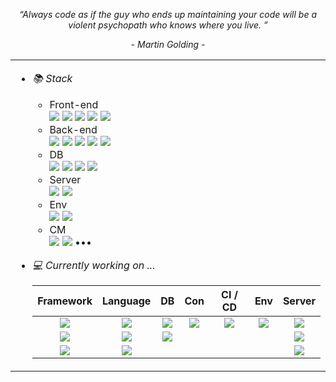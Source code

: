 <!--
- 🔭 I’m currently working on ...
- 🌱 I’m currently learning ...
- 👯 I’m looking to collaborate on ...
- 🤔 I’m looking for help with ...
- 💬 Ask me about ...
- 📫 How to reach me: ...
- 😄 Pronouns: ...
- ⚡ Fun fact: ...
-->

<p align="center"><i>“Always code as if the guy who ends up maintaining your code will be a violent psychopath who knows where you live. ”</i></p>
<p align="center"><i>- Martin Golding -</i></p>

<table width="1900">
<tr>
<td width="1900">
 
+ <p><i>📚 Stack</i></p>

   + Front-end<br>
     <img src="https://img.shields.io/badge/React-61DAFB?style=flat-square&logo=React&logoColor=white" /> 
     <img src="https://img.shields.io/badge/TypeScript-3178C6?style=flat-square&logo=TypeScript&logoColor=white" />
     <img src="https://img.shields.io/badge/JavaScript-F7DF1E?style=flat-square&logo=JavaScript&logoColor=white" />
     <img src="https://img.shields.io/badge/HTML5-20c997?style=flat-square&logo=HTML5&logoColor=white" />
     <img src="https://img.shields.io/badge/CSS3-1572B6?style=flat-square&logo=CSS3&logoColor=white" />
   + Back-end<br>
     <img src="https://img.shields.io/badge/Java-007396?style=flat-square&logo=Java&logoColor=white" />
     <img src="https://img.shields.io/badge/Python-3776AB?style=flat-square&logo=Python&logoColor=white" />
     <img src="https://img.shields.io/badge/Spring-6DB33F?style=flat-square&logo=Spring&logoColor=white" />
     <img src="https://img.shields.io/badge/Springboot-6DB33F?style=flat-square&logo=Springboot&logoColor=white" />
     <img src="https://img.shields.io/badge/Django-092E20?style=flat-square&logo=Django&logoColor=white" />
   + DB<br>
     <img src="https://img.shields.io/badge/MySQL-4479A1?style=flat-square&logo=MySQL&logoColor=white" />
     <img src="https://img.shields.io/badge/SQLite-003B57?style=flat-square&logo=SQLite&logoColor=white" />
     <img src="https://img.shields.io/badge/MSSQL-CC2927?style=flat-square&logo=MicrosoftSQLServer&logoColor=white" />
     <img src="https://img.shields.io/badge/MongoDB-47A248?style=flat-square&logo=MongoDB&logoColor=white" />
   + Server<br>
     <img src="https://img.shields.io/badge/Apache Tomcat-F8DC75?style=flat-square&logo=ApacheTomcat&logoColor=black" />
     <img src="https://img.shields.io/badge/NGINX-009639?style=flat-square&logo=NGINX&logoColor=white" />
   + Env<br>
     <img src="https://img.shields.io/badge/Linux-FCC624?style=flat-square&logo=Linux&logoColor=black" />
     <img src="https://img.shields.io/badge/Windows-0078D6?style=flat-square&logo=Windows&logoColor=white" />
   + CM<br>
     <img src="https://img.shields.io/badge/Git-F05032?style=flat-square&logo=Git&logoColor=white" />
     <img src="https://img.shields.io/badge/Subversion-809CC9?style=flat-square&logo=Subversion&logoColor=white" />
     •••
 + <p><i>💻 Currently working on ...</i></p>
 
   | Framework | Language | DB | Con | CI / CD | Env | Server |
   | :---------------: | :---------------: | :---------------: | :---------------: | :---------------: | :---------------: | :---------------: |
   | <img src="https://img.shields.io/badge/Springboot-6DB33F?style=flat-square&logo=Springboot&logoColor=white" /> | <img src="https://img.shields.io/badge/Java-007396?style=flat-square&logo=Java&logoColor=white" /> | <img src="https://img.shields.io/badge/MySQL-4479A1?style=flat-square&logo=MySQL&logoColor=white" /> | <img src="https://img.shields.io/badge/Docker-2496ED?style=flat-square&logo=Docker&logoColor=white" /> | <img src="https://img.shields.io/badge/Actions-2088FF?style=flat-square&logo=githubactions&logoColor=white" /> | <img src="https://img.shields.io/badge/Linux-FCC624?style=flat-square&logo=Linux&logoColor=black" /> | <img src="https://img.shields.io/badge/Apache Tomcat-F8DC75?style=flat-square&logo=ApacheTomcat&logoColor=black" /> |
   | <img src="https://img.shields.io/badge/Express-000000?style=flat-square&logo=Express&logoColor=white" /> | <img src="https://img.shields.io/badge/Kotlin-7F52FF?style=flat-square&logo=Kotlin&logoColor=white" /> | <img src="https://img.shields.io/badge/Firebase-FFCA28?style=flat-square&logo=Firebase&logoColor=white" /> | | | | <img src="https://img.shields.io/badge/Windows-0078D6?style=flat-square&logo=Windows&logoColor=white" /> | <img src="https://img.shields.io/badge/NGINX-009639?style=flat-square&logo=NGINX&logoColor=white" /> |
   | <img src="https://img.shields.io/badge/NextJS-000000?style=flat-square&logo=nextdotjs&logoColor=white" /> | <img src="https://img.shields.io/badge/TypeScript-3178C6?style=flat-square&logo=TypeScript&logoColor=white" /> | | | | | <img src="https://img.shields.io/badge/macos-000000?style=flat-square&logo=macos&logoColor=white" /> | |

   
     <!-- <img src="https://img.shields.io/badge/Springboot-6DB33F?style=flat-square&logo=Springboot&logoColor=white" /> -->
     <!-- <img src="https://img.shields.io/badge/Express-000000?style=flat-square&logo=Express&logoColor=white" /> -->
     <!-- <img src="https://img.shields.io/badge/NextJS-000000?style=flat-square&logo=nextdotjs&logoColor=white" /> -->
     <!-- <img src="https://img.shields.io/badge/React-61DAFB?style=flat-square&logo=React&logoColor=white"/> --> 
     <!-- <img src="https://img.shields.io/badge/Java-007396?style=flat-square&logo=Java&logoColor=white" /> -->
     <!-- <img src="https://img.shields.io/badge/TypeScript-3178C6?style=flat-square&logo=TypeScript&logoColor=white" /> -->
     <!-- <img src="https://img.shields.io/badge/JavaScript-F7DF1E?style=flat-square&logo=JavaScript&logoColor=white"/> -->
     <!-- <img src="https://img.shields.io/badge/MySQL-4479A1?style=flat-square&logo=MySQL&logoColor=white" /> -->
     <!-- <img src="https://img.shields.io/badge/Git-F05032?style=flat-square&logo=Git&logoColor=white" /> -->
     <!-- <img src="https://img.shields.io/badge/Docker-2496ED?style=flat-square&logo=Docker&logoColor=white" /> -->
     <!-- <img src="https://img.shields.io/badge/Actions-2088FF?style=flat-square&logo=githubactions&logoColor=white" />  -->

</td>
</tr>
</table>

